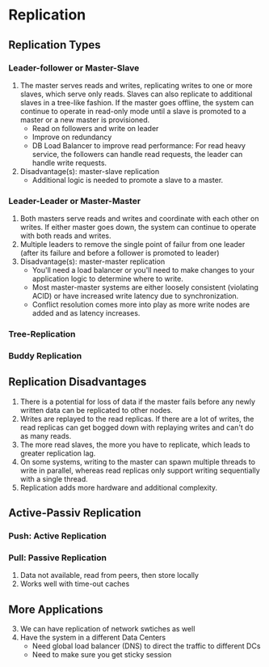 
# Replication

## Replication Types 
### Leader-follower or Master-Slave
1. The master serves reads and writes, replicating writes to one or more slaves, which serve only reads. Slaves can also replicate to additional slaves in a tree-like fashion. If the master goes offline, the system can continue to operate in read-only mode until a slave is promoted to a master or a new master is provisioned. 
   * Read on followers and write on leader
   * Improve on redundancy
   * DB Load Balancer to improve read performance: For read heavy service, the followers can handle read requests, the leader can handle write requests.
1. Disadvantage(s): master-slave replication
   * Additional logic is needed to promote a slave to a master.

### Leader-Leader or Master-Master
1. Both masters serve reads and writes and coordinate with each other on writes. If either master goes down, the system can continue to operate with both reads and writes.
1. Multiple leaders to remove the single point of failur from one leader (after its failure and before a follower is promoted to leader)  
2. Disadvantage(s): master-master replication
   * You'll need a load balancer or you'll need to make changes to your application logic to determine where to write.
   * Most master-master systems are either loosely consistent (violating ACID) or have increased write latency due to synchronization.
   * Conflict resolution comes more into play as more write nodes are added and as latency increases.

### Tree-Replication
### Buddy Replication

## Replication Disadvantages
1. There is a potential for loss of data if the master fails before any newly written data can be replicated to other nodes.
2. Writes are replayed to the read replicas. If there are a lot of writes, the read replicas can get bogged down with replaying writes and can't do as many reads.
3. The more read slaves, the more you have to replicate, which leads to greater replication lag.
4. On some systems, writing to the master can spawn multiple threads to write in parallel, whereas read replicas only support writing sequentially with a single thread.
5. Replication adds more hardware and additional complexity.


## Active-Passiv Replication
### Push: Active Replication

### Pull: Passive Replication
1. Data not available, read from peers, then store locally
2. Works well with time-out caches


## More Applications
3. We can have replication of network swtiches as well
4. Have the system in a different Data Centers
   * Need global load balancer (DNS) to direct the traffic to different DCs
   * Need to make sure you get sticky session 



